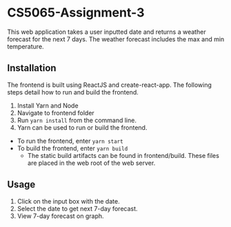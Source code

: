 # CS5065-Assignment-3

This web application takes a user inputted date and returns a weather forecast for the next 7 days. The weather forecast includes the max and min temperature.

## Installation

The frontend is built using ReactJS and create-react-app. The following steps detail how to run and build the frontend.
1. Install Yarn and Node
2. Navigate to frontend folder
3. Run `yarn install` from the command line.
4. Yarn can be used to run or build the frontend.
  * To run the frontend, enter `yarn start`
  * To build the frontend, enter `yarn build`
    * The static build artifacts can be found in frontend/build. These files are placed in the web root of the web server.

## Usage
1. Click on the input box with the date.
2. Select the date to get next 7-day forecast.
3. View 7-day forecast on graph.